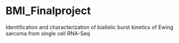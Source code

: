 # BMI_Finalproject
Identification and characterization of biallelic burst kinetics of Ewing sarcoma from single cell RNA-Seq
